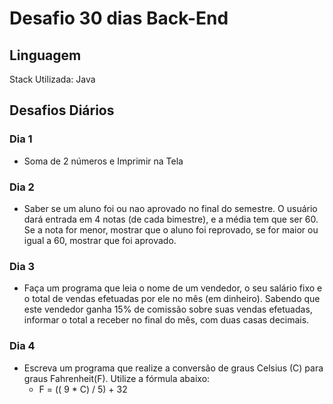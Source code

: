 # Desafio 30 dias Back-End

## Linguagem

 Stack Utilizada: Java

## Desafios Diários

### Dia 1 
- Soma de 2 números e Imprimir na Tela

### Dia 2
- Saber se um aluno foi ou nao aprovado no final do semestre. O usuário dará entrada em 4 notas (de cada bimestre), e a média tem que ser 60. Se a nota for menor, mostrar que o aluno foi reprovado, se for maior ou igual a 60, mostrar que foi aprovado.

### Dia 3 
- Faça um programa que leia o nome de um vendedor, o seu salário fixo e o total de vendas efetuadas por ele no mês (em dinheiro). Sabendo que este vendedor ganha 15% de comissão sobre suas vendas efetuadas, informar o total a receber no final do mês, com duas casas decimais.

### Dia 4 
- Escreva um programa que realize a conversão de graus Celsius (C) para graus Fahrenheit(F). Utilize a fórmula abaixo:
    - F = (( 9 * C) / 5) + 32
